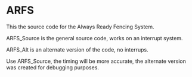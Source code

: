 # ARFS

This the source code for the Always Ready Fencing System.

ARFS_Source is the general source code, works on an interrupt system.

ARFS_Alt is an alternate version of the code, no interrups.

Use ARFS_Source, the timing will be more accurate, the alternate version was created for debugging purposes. 
